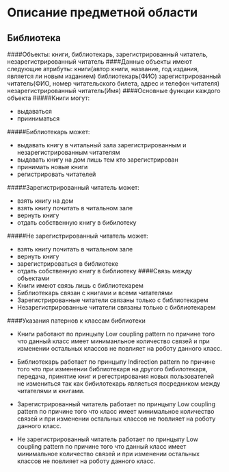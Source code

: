 Описание предметной области
===========================
Библиотека
----------
####Объекты:
книги, библиотекарь, зарегистрированный читатель, незарегистрированный читатель
####Данные объекты имеют следующие атрибуты:
книги(автор книги, название, год издания, является ли новым изданием)
библиотекарь(ФИО)
зарегистрированный читатель(ФИО, номер читательского билета, адрес и телефон читателя)
незарегистрированный читатель(Имя)
####Основные функции каждого объекта
#####Книги могут:
* выдаваться
* прииниматься

#####Библиотекарь может:
* выдавать книгу в читальный зала зарегистрированным и незарегистрированным читателям
* выдавать книгу на дом лишь тем кто зарегистрирован
* принимать новые книги
* регистрировать читателей

#####Зарегистрированный читатель может:
* взять книгу на дом
* взять книгу почитать в читальном зале
* вернуть книгу
* отдать собственную книгу в бибилотеку

#####Не зарегистрированный читатель может:
* взять книгу почитать в читальном зале
* вернуть книгу
* зарегистрироваться в библиотеке
* отдать собственную книгу в библиотеку
####Связь между объектами
* Книги имеют связь лишь с библиотекарем
* Библиотекарь связан с книгами и всеми читателями
* Зарегистрированные читатели связаны только с библиотекарем
* Незарегистрированные читатели связаны только с библиотекарем

####Указания патернов к классам библиотеки
* Книги работают по принцыпу Low coupling pattern по причине того что данный класс имеет миниманльное количество связей и при изменении остальных классов не повлияет на роботу данного класс.

* Библиотекарь работает по принцыпу Indirection pattern по причине того что при изменении библиотекаря на другого бибилотекаря, передача, принятие книг и регестрирования новых пользователей не измениться так как бибилотекарь являеться посредником между читателями и книгами.

* Зарегистрированный читатель работает по принцыпу Low coupling pattern по причине того что класс имеет минимальное количество связей и при изменении остальных классов не повлияет на роботу данного класс.

* Не зарегистрированный читатель работает по принцыпу Low coupling pattern по причине того что данный класс имеет минимальное количество связей и при изменении остальных классов не повлияет на роботу данного класс.
